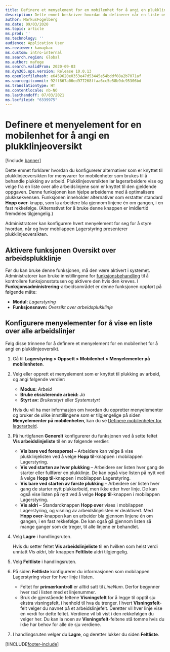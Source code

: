 ```yaml
---
title: Definere et menyelement for en mobilenhet for å angi en plukklinjeoversikt
description: Dette emnet beskriver hvordan du definerer når en liste over alle arbeidslinjer skal vises til lagermedarbeidere som behandler lagerarbeid på en mobilenhet. Denne funksjonen kan være nyttig for lagerarbeidere som ofte må ha en oversikt over plukklinjene i en arbeidsordre, slik at de kan optimalisere plukkingsrekkefølgen.
author: MarkusFogelberg
ms.date: 09/03/2020
ms.topic: article
ms.prod: ''
ms.technology: ''
audience: Application User
ms.reviewer: kamaybac
ms.custom: intro-internal
ms.search.region: Global
ms.author: mafoge
ms.search.validFrom: 2020-09-03
ms.dyn365.ops.version: Release 10.0.13
ms.openlocfilehash: e6459620e0353e47d53445e54bddf08a2b7071af
ms.sourcegitcommit: 92ff867a06ed977268ffaa6cc5e58b9dc95306bd
ms.translationtype: HT
ms.contentlocale: nb-NO
ms.lasthandoff: 07/03/2021
ms.locfileid: "6339975"
---
```

# <a name="set-up-a-mobile-device-menu-item-to-provide-a-pick-line-overview"></a>Definere et menyelement for en mobilenhet for å angi en plukklinjeoversikt

[!include [banner](../includes/banner.md)]

Dette emnet forklarer hvordan du konfigurerer alternativer som er knyttet til plukklinjeoversikten for menyvarer for mobilenheter som brukes til å behandle plukking av arbeid. Plukklinjeoversikten lar lagerarbeidere vise og velge fra en liste over alle arbeidslinjene som er knyttet til den gjeldende oppgaven. Denne funksjonen kan hjelpe arbeiderne med å optimalisere plukksekvensen. Funksjonen inneholder alternativer som erstatter standard **Hopp over**-knapp, som la arbeidere bla gjennom linjene én om gangen, i en fast rekkefølge. (Alternativet for å bruke denne knappen er imidlertid fremdeles tilgjengelig.)

Administratorer kan konfigurere hvert menyelement for seg for å styre hvordan, når og hvor mobilappen Lagerstyring presenterer plukklinjeoversikten.

## <a name="turn-on-the-work-pick-line-overview-feature"></a>Aktivere funksjonen Oversikt over arbeidsplukklinje

Før du kan bruke denne funksjonen, må den være aktivert i systemet. Administratorer kan bruke innstillingene for [funksjonsbehandling](../../fin-ops-core/fin-ops/get-started/feature-management/feature-management-overview.md) til å kontrollere funksjonsstatusen og aktivere den hvis den kreves. I **Funksjonsadministrering**-arbeidsområdet er denne funksjonen oppført på følgende måte:

- **Modul:** _Lagerstyring_
- **Funksjonsnavn:** _Oversikt over arbeidsplukklinje_

## <a name="configure-menu-items-to-show-a-list-of-all-work-lines"></a>Konfigurere menyelementer for å vise en liste over alle arbeidslinjer

Følg disse trinnene for å definere et menyelement for en mobilenhet for å angi en plukklinjeoversikt.

1. Gå til **Lagerstyring \> Oppsett \> Mobilenhet \> Menyelementer på mobilenheten**.
1. Velg eller opprett et menyelement som er knyttet til plukking av arbeid, og angi følgende verdier:

    - **Modus:** *Arbeid*
    - **Bruke eksisterende arbeid:** *Ja*
    - **Styrt av:** *Brukerstyrt* eller *Systemstyrt*

    Hvis du vil ha mer informasjon om hvordan du oppretter menyelementer og bruker de ulike innstillingene som er tilgjengelige på siden **Menyelementer på mobilenheten**, kan du se [Definere mobilenheter for lagerarbeid](configure-mobile-devices-warehouse.md).

1. På hurtigfanen **Generelt** konfigurerer du funksjonen ved å sette feltet **Vis arbeidslinjeliste** til én av følgende verdier:

    - **Vis bare ved forespørsel** – Arbeidere kan velge å vise plukklinjelisten ved å velge **Hopp til**-knappen i mobilappen Lagerstyring.
    - **Vis ved starten av hver plukking** – Arbeidere ser listen hver gang de starter eller fullfører en plukklinje. De kan også vise listen på nytt ved å velge **Hopp til**-knappen i mobilappen Lagerstyring.
    - **Vis bare ved starten av første plukking** – Arbeidere ser listen hver gang de starter nytt plukkarbeid, men ikke etter hver linje. De kan også vise listen på nytt ved å velge **Hopp til**-knappen i mobilappen Lagerstyring.
    - **Vis aldri** – Standardknappen **Hopp over** vises i mobilappen Lagerstyring, og visning av arbeidslinjelisten er deaktivert. Med **Hopp over**-knappen kan en arbeider bla gjennom linjene én om gangen, i en fast rekkefølge. De kan også gå gjennom listen så mange ganger som de treger, til alle linjene er behandlet.

1. Velg **Lagre** i handlingsruten.

    Hvis du setter feltet **Vis arbeidslinjeliste** til en hvilken som helst verdi unntatt *Vis aldri*, blir knappen **Feltliste** aldri tilgjengelig.

1. Velg **Feltliste** i handlingsruten.
1. På siden **Feltliste** konfigurerer du informasjonen som mobilappen Lagerstyring viser for hver linje i listen.

    - Feltet for **primærkontroll** er alltid satt til *LineNum*. Derfor begynner hver rad i listen med et linjenummer.
    - Bruk de gjenstående feltene **Visningsfelt** for å legge til opptil sju ekstra visningsfelt, i henhold til hva du trenger. I hvert **Visningsfelt**-felt velger du navnet på et arbeidslinjefelt. Deretter vil hver linje vise en verdi for dette feltet. Verdiene vil bli vist i den rekkefølgen du velger her. Du kan la noen av **Visningsfelt**-feltene stå tomme hvis du ikke har behov for alle de sju verdiene.

1. I handlingsruten velger du **Lagre**, og deretter lukker du siden **Feltliste**.


[!INCLUDE[footer-include](../../includes/footer-banner.md)]